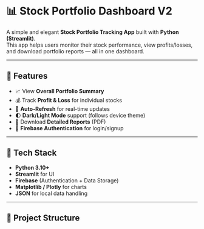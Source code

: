 # 📊 Stock Portfolio Dashboard V2

A simple and elegant **Stock Portfolio Tracking App** built with **Python (Streamlit)**.  
This app helps users monitor their stock performance, view profits/losses, and download portfolio reports — all in one dashboard.

---

## 🚀 Features
- 📈 View **Overall Portfolio Summary**
- 💰 Track **Profit & Loss** for individual stocks
- 🔄 **Auto-Refresh** for real-time updates
- 🌓 **Dark/Light Mode** support (follows device theme)
- 🧾 Download **Detailed Reports** (PDF)
- 🔐 **Firebase Authentication** for login/signup

---

## 🧠 Tech Stack
- **Python 3.10+**
- **Streamlit** for UI
- **Firebase** (Authentication + Data Storage)
- **Matplotlib / Plotly** for charts
- **JSON** for local data handling

---

## 📂 Project Structure
